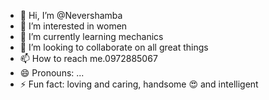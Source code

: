 - 👋 Hi, I’m @Nevershamba
- 👀 I’m interested in women 
- 🌱 I’m currently learning mechanics 
- 💞️ I’m looking to collaborate on all great things 
- 📫 How to reach me.0972885067
- 😄 Pronouns: ...
- ⚡ Fun fact: loving and caring, handsome 😍 and intelligent 

<!---
Nevershamba/Nevershamba is a ✨ special ✨ repository because its `README.md` (this file) appears on your GitHub profile.
You can click the Preview link to take a look at your changes.
--->
